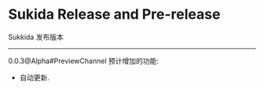 # Sukida Release and Pre-release
Sukkida 发布版本

------------

0.0.3@Alpha#PreviewChannel 预计增加的功能:
- 自动更新.
